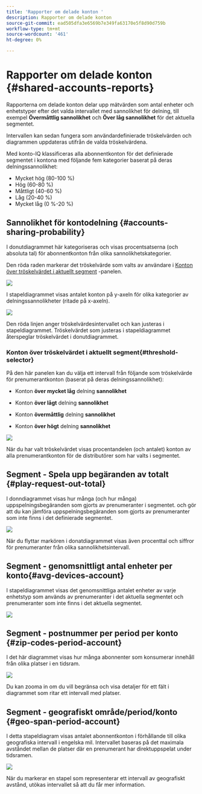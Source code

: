 ```yaml
---
title: 'Rapporter om delade konton '
description: Rapporter om delade konton
source-git-commit: ead505dfa3e6569b7e349fa63170e5f8d90d759b
workflow-type: tm+mt
source-wordcount: '461'
ht-degree: 0%

---
```



# Rapporter om delade konton {#shared-accounts-reports}

Rapporterna om delade konton delar upp mätvärden som antal enheter och enhetstyper efter det valda intervallet med sannolikhet för delning, till exempel **Övermåttlig sannolikhet** och **Över låg sannolikhet** för det aktuella segmentet.

Intervallen kan sedan fungera som användardefinierade tröskelvärden och diagrammen uppdateras utifrån de valda tröskelvärdena.

Med konto-IQ klassificeras alla abonnentkonton för det definierade segmentet i kontona med följande fem kategorier baserat på deras delningssannolikhet:

* Mycket hög (80-100 %)
* Hög (60-80 %)
* Måttligt (40-60 %)
* Låg (20-40 %)
* Mycket låg (0 %-20 %)

## Sannolikhet för kontodelning {#accounts-sharing-probability}

I donutdiagrammet här kategoriseras och visas procentsatserna (och absoluta tal) för abonnentkonton från olika sannolikhetskategorier.

Den röda raden markerar det tröskelvärde som valts av användare i [Konton över tröskelvärdet i aktuellt segment](#threshold-selector) -panelen.

![](assets/accounts-sharing-probability-pie.png)

I stapeldiagrammet visas antalet konton på y-axeln för olika kategorier av delningssannolikheter (ritade på x-axeln).

![](assets/accounts-sharing-probability-bar.png)

Den röda linjen anger tröskelvärdesintervallet och kan justeras i stapeldiagrammet. Tröskelvärdet som justeras i stapeldiagrammet återspeglar tröskelvärdet i donutdiagrammet.

<!--![](assets/shared-accounts-rep.gif)-->

### Konton över tröskelvärdet i aktuellt segment{#threshold-selector}

På den här panelen kan du välja ett intervall från följande som tröskelvärde för prenumerantkonton (baserat på deras delningssannolikhet):

* Konton **över mycket låg** delning **sannolikhet**

* Konton **över lågt** delning **sannolikhet**

* Konton **övermåttlig** delning **sannolikhet**

* Konton **över högt** delning **sannolikhet**

![](assets/threshold-selector-shared-accounts.png)

När du har valt tröskelvärdet visas procentandelen (och antalet) konton av alla prenumerantkonton för de distributörer som har valts i segmentet.

## Segment - Spela upp begäranden av totalt {#play-request-out-total}

I donndiagrammet visas hur många (och hur många) uppspelningsbegäranden som gjorts av prenumeranter i segmentet. och gör att du kan jämföra uppspelningsbegäranden som gjorts av prenumeranter som inte finns i det definierade segmentet.

![](assets/play-req-outof-total.png)

När du flyttar markören i donatdiagrammet visas även procenttal och siffror för prenumeranter från olika sannolikhetsintervall.

<!--![](assets/play-request-total.gif)-->

## Segment - genomsnittligt antal enheter per konto{#avg-devices-account}

I stapeldiagrammet visas det genomsnittliga antalet enheter av varje enhetstyp som används av prenumeranter i det aktuella segmentet och prenumeranter som inte finns i det aktuella segmentet.

![](assets/avg-devices-per-acc.png)

## Segment - postnummer per period per konto {#zip-codes-period-account}

I det här diagrammet visas hur många abonnenter som konsumerar innehåll från olika platser i en tidsram.

![](assets/zip-period-account.png)

Du kan zooma in om du vill begränsa och visa detaljer för ett fält i diagrammet som ritar ett intervall med platser.

<!--![](assets/zip-code-period.gif)-->

## Segment - geografiskt område/period/konto {#geo-span-period-account}

I detta stapeldiagram visas antalet abonnentkonton i förhållande till olika geografiska intervall i engelska mil. Intervallet baseras på det maximala avståndet mellan de platser där en prenumerant har direktuppspelat under tidsramen.

<!--Total number of users ...

How many accounts are within 99 miles of each other.....and how many are apart. 

Based on points on the map.-->

![](assets/geogr-span-account.png)

När du markerar en stapel som representerar ett intervall av geografiskt avstånd, utökas intervallet så att du får mer information.

<!--![](assets/geo-span-period-acc.gif)-->